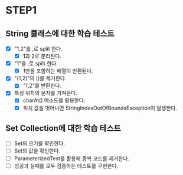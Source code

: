 # STEP1
## String 클래스에 대한 학습 테스트
- [x] "1,2"를 ,로 split 한다.
  - [x] 1과 2로 분리된다. 
- [x] "1"을 ,로 split 한다.
  - [x] 1만을 포함하는 배열이 반환된다.
- [x] "(1,2)"의 ()를 제거한다.
  - [x] "1,2"를 반환한다.
- [x] 특정 위치의 문자를 가져온다. 
  - [x] charAt() 메소드를 활용한다.
  - [x] 위치 값을 벗어나면 StringIndexOutOfBoundsException이 발생한다. 

## Set Collection에 대한 학습 테스트
- [ ] Set의 크기를 확인한다.
- [ ] Set의 값을 확인한다.
 - [ ] ParameterizedTest를 활용해 중복 코드를 제거한다.
 - [ ] 성공과 실패를 모두 검증하는 테스트를 구현한다.
